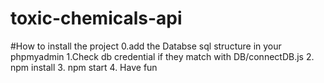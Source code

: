 # toxic-chemicals-api


#How to install the project
0.add the Databse sql structure in your phpmyadmin
1.Check db credential if they match with  DB/connectDB.js 
2. npm install
3. npm start
4. Have fun 
